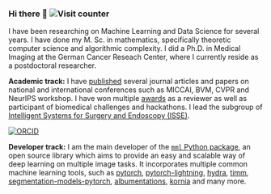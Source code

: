 ### Hi there 👋 ![Visit counter](https://komarev.com/ghpvc/?username=godaup&color=blue)


I have been researching on Machine Learning and Data Science for several years. I have done my M. Sc. in mathematics, specifically theoretic computer science and algorithmic complexity. I did a Ph.D. in Medical Imaging at the German Cancer Reseach Center, where I currently reside as a postdoctoral researcher. 

**Academic track:** I have [published](https://scholar.google.com/citations?user=VRcPeykAAAAJ) several journal articles and papers on national and international conferences such as MICCAI, BVM, CVPR and NeurIPS workshop. I have won multiple [awards](https://www.dkfz.de/en/imsy/awards/index.html) as a reviewer as well as participant of biomedical challenges and hackathons. I lead the subgroup of [Intelligent Systems for Surgery and Endoscopy (ISSE)](https://www.dkfz.de/en/imsy/team/index.html).

[![ORCID](https://img.shields.io/badge/ORCID-0000--0002--0365--7265-%23A6CE39?logo=orcid)](https://orcid.org/0000-0002-0365-7265)

**Developer track:** I am the main developer of the [`mml` Python package](https://github.com/IMSY-DKFZ/mml), an open source library which aims to provide an easy and scalable way of deep learning on multiple image tasks. It incorporates multiple common machine learning tools, such as [pytorch](https://github.com/pytorch/pytorch), [pytorch-lightning](https://github.com/Lightning-AI/pytorch-lightning), [hydra](https://github.com/facebookresearch/hydra), [timm](https://github.com/huggingface/pytorch-image-models), [segmentation-models-pytorch](https://github.com/qubvel/segmentation_models.pytorch), [albumentations](https://github.com/albumentations-team/albumentations), [kornia](https://github.com/kornia/kornia) and many more.


<!--
**godaup/godaup** is a ✨ _special_ ✨ repository because its `README.md` (this file) appears on your GitHub profile.

Here are some ideas to get you started:

- 🔭 I’m currently working on ...
- 🌱 I’m currently learning ...
- 👯 I’m looking to collaborate on ...
- 🤔 I’m looking for help with ...
- 💬 Ask me about ...
- 📫 How to reach me: ...
- 😄 Pronouns: ...
- ⚡ Fun fact: ...
-->
